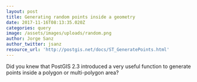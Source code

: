 ```yaml
---
layout: post
title: Generating random points inside a geometry
date: 2017-11-16T08:13:35.020Z
categories: query
image: /assets/images/uploads/random.png
author: Jorge Sanz
author_twitter: jsanz
resource_url: 'http://postgis.net/docs/ST_GeneratePoints.html'
---
```

Did you knew that PostGIS 2.3 introduced a very useful function to generate points inside a polygon or multi-polygon area?

